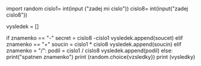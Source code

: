 import random 
cislo1= int(input ("zadej mi cislo"))
cislo8= int(input("zadej cislo8"))

vysledek = []

if znamenko == "-"
   secret = cislo8 -cislo1
   vysledek.append(soucet)
elif znamenko == "+"
     soucin = cislo1 * cislo8 
     vysledek.append(soucin)
elif znamenko = "/": 
     podil = cislo1 / cislo8
     vysledek.append(podil)
else:
    print("spatnen znamenko")
print (random.choice{vzsledky})
print (vysledky)
